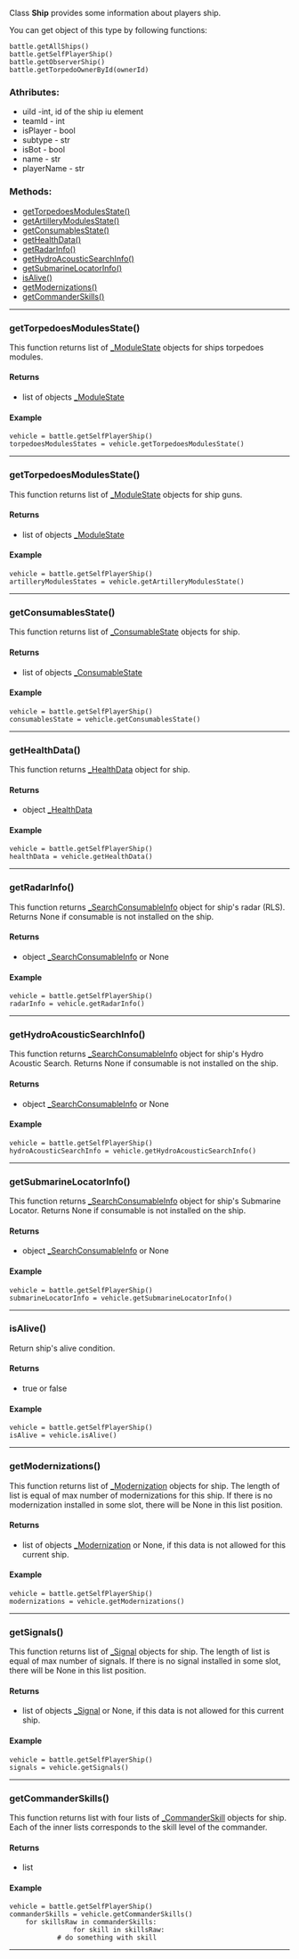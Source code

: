 Class **Ship** provides some information about players ship.

You can get object of this type by following functions:

    battle.getAllShips()
    battle.getSelfPlayerShip()
    battle.getObserverShip()
    battle.getTorpedoOwnerById(ownerId)

### Athributes:

- uiId -int, id of the ship iu element
- teamId - int
- isPlayer - bool
- subtype - str
- isBot - bool
- name - str
- playerName - str

### Methods:

- [getTorpedoesModulesState()](#getTorpedoesModulesState)
- [getArtilleryModulesState()](#getArtilleryModulesState)
- [getConsumablesState()](#getConsumablesState)
- [getHealthData()](#getHealthData)
- [getRadarInfo()](#getRadarInfo)
- [getHydroAcousticSearchInfo()](#getHydroAcousticSearchInfo)
- [getSubmarineLocatorInfo()](#getSubmarineLocatorInfo)
- [isAlive()](#isAlive)
- [getModernizations()](#getModernizations)
- [getCommanderSkills()](#getCommanderSkills)

---

### getTorpedoesModulesState()

This function returns list of [_ModuleState](./_ModuleState.md) objects for ships torpedoes modules.

#### Returns
- list of objects [_ModuleState](./_ModuleState.md)

#### Example

 	vehicle = battle.getSelfPlayerShip()
	torpedoesModulesStates = vehicle.getTorpedoesModulesState()

---

### getTorpedoesModulesState()

This function returns list of [_ModuleState](./_ModuleState.md) objects for ship guns.

#### Returns
- list of objects [_ModuleState](./_ModuleState.md)

#### Example

 	vehicle = battle.getSelfPlayerShip()
	artilleryModulesStates = vehicle.getArtilleryModulesState()

---

### getConsumablesState()

This function returns list of [_ConsumableState](./_ConsumableState.md) objects for ship.

#### Returns
- list of objects [_ConsumableState](./_ConsumableState.md)

#### Example

 	vehicle = battle.getSelfPlayerShip()
	consumablesState = vehicle.getConsumablesState()

---

### getHealthData()

This function returns [_HealthData](./_HealthData.md) object for ship.

#### Returns
- object [_HealthData](./_HealthData.md)

#### Example

 	vehicle = battle.getSelfPlayerShip()
	healthData = vehicle.getHealthData()

---

### getRadarInfo()

This function returns [_SearchConsumableInfo](./_SearchConsumableInfo.md) object for ship's radar (RLS).
Returns None if consumable is not installed on the ship.

#### Returns
- object [_SearchConsumableInfo](./_SearchConsumableInfo.md) or None

#### Example

 	vehicle = battle.getSelfPlayerShip()
	radarInfo = vehicle.getRadarInfo()

---

### getHydroAcousticSearchInfo()

This function returns [_SearchConsumableInfo](./_SearchConsumableInfo.md) object for ship's Hydro Acoustic Search.
Returns None if consumable is not installed on the ship.

#### Returns
- object [_SearchConsumableInfo](./_SearchConsumableInfo.md) or None

#### Example

 	vehicle = battle.getSelfPlayerShip()
	hydroAcousticSearchInfo = vehicle.getHydroAcousticSearchInfo()

---

### getSubmarineLocatorInfo()

This function returns [_SearchConsumableInfo](./_SearchConsumableInfo.md) object for ship's Submarine Locator.
Returns None if consumable is not installed on the ship.

#### Returns
- object [_SearchConsumableInfo](./_SearchConsumableInfo.md) or None

#### Example

 	vehicle = battle.getSelfPlayerShip()
	submarineLocatorInfo = vehicle.getSubmarineLocatorInfo()

---

### isAlive()

Return ship's alive condition.

#### Returns
- true or false

#### Example

 	vehicle = battle.getSelfPlayerShip()
	isAlive = vehicle.isAlive()

---

### getModernizations()

This function returns list of [_Modernization](./_Modernization.md) objects for ship.
The length of list is equal of max number of modernizations for this ship.
If there is no modernization installed in some slot, there will be None in this list position.

#### Returns
- list of objects [_Modernization](./_Modernization.md) or None, if this data is not allowed for this current ship.

#### Example

 	vehicle = battle.getSelfPlayerShip()
	modernizations = vehicle.getModernizations()

---

### getSignals()

This function returns list of [_Signal](./_Sinal.md) objects for ship.
The length of list is equal of max number of signals.
If there is no signal installed in some slot, there will be None in this list position.

#### Returns
- list of objects [_Signal](./_Signal.md) or None, if this data is not allowed for this current ship.

#### Example

 	vehicle = battle.getSelfPlayerShip()
	signals = vehicle.getSignals()

---

### getCommanderSkills()

This function returns list with four lists of [_CommanderSkill](./_CommanderSkill.md) objects for ship.
Each of the inner lists corresponds to the skill level of the commander.

#### Returns
- list

#### Example

 	vehicle = battle.getSelfPlayerShip()
	commanderSkills = vehicle.getCommanderSkills()
 		for skillsRaw in commanderSkills:
                    for skill in skillsRaw:
		        # do something with skill

---
